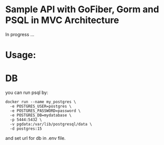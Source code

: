 # Sample API with GoFiber, Gorm and PSQL in MVC Architecture

In progress ...

# Usage:


# DB

you can run psql by:
```
docker run --name my_postgres \
  -e POSTGRES_USER=postgres \
  -e POSTGRES_PASSWORD=password \
  -e POSTGRES_DB=mydatabase \
  -p 5444:5432 \
  -v pgdata:/var/lib/postgresql/data \
  -d postgres:15
```
and set url for db in .env file.